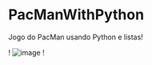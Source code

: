 # PacManWithPython
Jogo do PacMan usando Python e listas!



!
![image](https://user-images.githubusercontent.com/100102446/236060664-85c8e550-be6b-4c61-a1b8-7b9cbc40057f.png)
!
